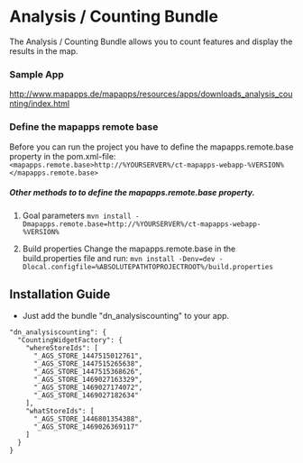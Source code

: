 # Analysis / Counting Bundle
The Analysis / Counting Bundle allows you to count features and display the results in the map.

### Sample App ###
http://www.mapapps.de/mapapps/resources/apps/downloads_analysis_counting/index.html

### Define the mapapps remote base
Before you can run the project you have to define the mapapps.remote.base property in the pom.xml-file:
`<mapapps.remote.base>http://%YOURSERVER%/ct-mapapps-webapp-%VERSION%</mapapps.remote.base>`

##### Other methods to to define the mapapps.remote.base property.
1. Goal parameters
`mvn install -Dmapapps.remote.base=http://%YOURSERVER%/ct-mapapps-webapp-%VERSION%`

2. Build properties
Change the mapapps.remote.base in the build.properties file and run:
`mvn install -Denv=dev -Dlocal.configfile=%ABSOLUTEPATHTOPROJECTROOT%/build.properties`

Installation Guide
------------------
- Just add the bundle "dn_analysiscounting" to your app.

```
"dn_analysiscounting": {
  "CountingWidgetFactory": {
    "whereStoreIds": [
      "_AGS_STORE_1447515012761",
      "_AGS_STORE_1447515265638",
      "_AGS_STORE_1447515368626",
      "_AGS_STORE_1469027163329",
      "_AGS_STORE_1469027174072",
      "_AGS_STORE_1469027182634"
    ],
    "whatStoreIds": [
      "_AGS_STORE_1446801354388",
      "_AGS_STORE_1469026369117"
    ]
  }
}
```
